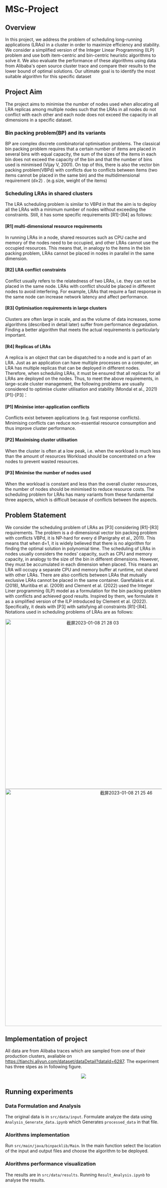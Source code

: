 # MSc-Project
## Overview
In this project, we address the problem of scheduling long-running applications (LRAs) in a cluster in order to maximize efficiency and stability. We consider a simplified version of the Integer Linear Programming (ILP) problem and use both item-centric and bin-centric heuristic algorithms to solve it. We also evaluate the performance of these algorithms using data from Alibaba's open source cluster trace and compare their results to the lower bound of optimal solutions. Our ultimate goal is to identify the most suitable algorithm for this specific dataset

## Project Aim
The project aims to minimise the number of nodes used when allocating all LRA replicas among multiple nodes such that the LRAs in all nodes do not conflict with each other and each node does not exceed the capacity in all dimensions in a specific dataset. 
### Bin packing problem(BP) and its variants 
BP are complex discrete combinatorial optimisation problems. The classical bin packing problem requires that a certain number of items are placed in several bins with equal capacity, the sum of the sizes of the items in each bin does not exceed the capacity of the bin and that the number of bins used is minimised (Vijay V, 2001). 
On top of this, there is also the vector bin packing problem(VBPd) with conflicts due to conflicts between items (two items cannot be placed in the same bin) and the multidimensional requirement (d≥2)  . (e.g.size, weight of the items)
### Scheduling LRAs in shared clusters 
The LRA scheduling problem is similar to VBPd in that the aim is to deploy all the LRAs with a minimum number of nodes without exceeding the constraints. Still, it has some specific requirements [R1]-[R4] as follows:
#### [R1] multi-dimensional resource requirements
In running LRAs in a node, shared resources such as CPU cache and memory of the nodes need to be occupied, and other LRAs cannot use the occupied resources. This means that, in analogy to the items in the bin packing problem, LRAs cannot be placed in nodes in parallel in the same dimension.
#### [R2] LRA conflict constraints
Conflict usually refers to the relatedness of two LRAs, i.e. they can not be placed in the same node.
LRAs with conflict should be placed in different nodes to avoid interfering. For example, LRAs that require a fast response in the same node can increase network latency and affect performance.
#### [R3] Optimisation requirements in large clusters
Clusters are often large in scale, and as the volume of data increases, some algorithms (described in detail later) suffer from performance degradation. Finding a better algorithm that meets the actual requirements is particularly important.
#### [R4] Replicas of LRAs 
A replica is an object that can be dispatched to a node and is part of an LRA. Just as an application can have multiple processes on a computer, an LRA has multiple replicas that can be deployed in different nodes. Therefore, when scheduling LRAs, it must be ensured that all replicas for all LRAs are deployed on the nodes.
Thus, to meet the above requirements, in large-scale cluster management, the following problems are usually considered to optimise cluster utilisation and stability (Mondal et al., 2021) [P1]-[P3]：
#### [P1] Minimise inter-application conflicts
Conflicts exist between applications (e.g. fast response conflicts). Minimising conflicts can reduce non-essential resource consumption and thus improve cluster performance.
#### [P2] Maximising cluster utilisation
When the cluster is often at a low peak, i.e. when the workload is much less than the amount of resources Workload should be concentrated on a few nodes to prevent wasted resources.
#### [P3] Minimise the number of nodes used
When the workload is constant and less than the overall cluster resources, the number of nodes should be minimised to reduce resource costs. 
The scheduling problem for LRAs has many variants from these fundamental three aspects, which is difficult because of conflicts between the aspects.

## Problem Statement
We consider the scheduling problem of LRAs as [P3] considering [R1]-[R3] requirements.
The problem is a d-dimensional vector bin packing problem with conflicts VBPd, it is NP-hard for every d (Panigrahy et al., 2011). This means that when d=1, it is widely believed that there is no algorithm for finding the optimal solution in polynomial time. 
The scheduling of LRAs in nodes usually considers the nodes’ capacity, such as CPU and memory capacity, in analogy to the size of the bin in different dimensions. However, they must be accumulated in each dimension when placed. This means an LRA will occupy a separate CPU and memory buffer at runtime, not shared with other LRAs. There are also conflicts between LRAs that mutually exclusive LRAs cannot be placed in the same container.
Garefalakis et al. (2018), Muritiba et al. (2009) and Clement et al. (2022) used the Integer Liner programming (ILP) model as a formulation for the bin packing problem with conflicts and achieved good results. Inspired by them, we formulate it as a simplified version of the ILP introduced by Clement et al. (2022). Specifically, it deals with [P3] with satisfying all constraints [R1]-[R4].
Notations used in scheduling problems of LRAs are as follows:
<div align=center><img width="547" alt="截屏2023-01-08 21 28 03" src="https://user-images.githubusercontent.com/41847989/211219983-db4ef958-fd4e-4619-bc51-805cdef7dd7f.png"></div>

<div align=center><img width="763" alt="截屏2023-01-08 21 25 46" src="https://user-images.githubusercontent.com/41847989/211219889-37c0fc4a-0875-4296-b3bc-7421ede8204d.png"></div>





## Implementation of project
All data are from Alibaba traces which are sampled from one of their production clusters, avaliable on https://tianchi.aliyun.com/dataset/dataDetail?dataId=6287.
The experiment has three stpes as in following figure.
<div align=center><img src="https://user-images.githubusercontent.com/41847989/186922971-a8bedcee-0247-4727-8a82-33b7152a8d0e.png"></div>
<!-- <img width="250" alt="image" src="https://user-images.githubusercontent.com/41847989/186922971-a8bedcee-0247-4727-8a82-33b7152a8d0e.png"> -->

## Running experiments
### Data Formulation and Analysis
The original data is in `src/data/input`. Formulate analyze the data using `Analysis_Generate_data.ipynb` which Generates `processed_data` in that file.
### Alorithms implementation
Run `src/main/java/binpacklib/Main`. In the main function select the location of the input and output files and choose the algorithm to be deployed.
### Alorithms performance visualization
The results are in `src/data/results`. Running `Result_Analysis.ipynb` to analyse the results.

